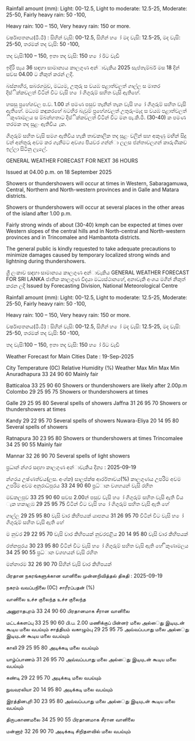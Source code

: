 Rainfall amount (mm): Light: 00-12.5, Light to moderate: 12.5-25, Moderate: 25-50, Fairly heavy rain: 50 -100,

Heavy rain: 100 – 150, Very heavy rain: 150 or more.

වර්ෂාපතනය(මි.මී) : සිහින් වැසි: 00-12.5, සිහින් හ ෝ මද වැසි: 12.5-25, මද වැසි: 25-50, තරමක් තද වැසි: 50 -100,

තද වැසි:100 – 150, ඉතා තද වැසි: 150 හ ෝ ඊට වැඩි

ඉදිරි පැය 36 සඳහා සාමාන්‍යය කාලගුණ අන්‍ාවැකිය 2025 සැප්තැම්බර් මස 18 දින්‍ සවස 04.00 ට නිකුත් කරන්‍ ලදි.

බස්නාහිර, සබරගමුව, මධ්‍යම, උතුරු ස වයඹ පළාත්වලත් ගාල්ල ස මාතර දිස්ික්කවලත් විටින් විට වැසි හ ෝ ගිගුරුම් සහිත වැසි ඇතිහේ.

හසසු ප්‍රහේශවල ප.ව. 1.00 න් පමණ පසුව තැනින් තැන වැසි හ ෝ ගිගුරුම් සහිත වැසි ඇතිහේ. මධ්‍යම කඳුකරහේ බටහිර බැවුම් ප්‍රහේශවලත් උතුරු-මැද ස වයඹ පළාත්වලත් ිකුණාමලය ස ම්බන්හතාට දිස්ික්කවලත් විටින් විට මන පැ.කි.මී. (30-40) ක පමණ තරමක තද සුළං ඇතිවිය ැක.

ගිගුරුම් සහිත වැසි සමග ඇතිවිය හැකි තාවකාලික තද සුළං වලින් සහ අකුණු මඟින් සිදු වන්‍ අන්‍තුරු අවම කර ගැනීමට අවශ්‍ය පියවර ගන්න්‍ා ලලස ජන්‍තාවලගන් කාරුණිකව ඉල්ලා සිටිනු ලැලේ.

GENERAL WEATHER FORECAST FOR NEXT 36 HOURS

Issued at 04.00 p.m. on 18 September 2025

Showers or thundershowers will occur at times in Western, Sabaragamuwa, Central, Northern and North-western provinces and in Galle and Matara districts.

Showers or thundershowers will occur at several places in the other areas of the island after 1.00 p.m.

Fairly strong winds of about (30-40) kmph can be expected at times over Western slopes of the central hills and in North-central and North-western provinces and in Trincomalee and Hambantota districts.

The general public is kindly requested to take adequate precautions to minimize damages caused by temporary localized strong winds and lightning during thundershowers.

ශ්‍රී ලංකාව සඳහා සාමාන්‍යය කාලගුණ අන්‍ාවැකිය GENERAL WEATHER FORECAST FOR SRI LANKA ජාතික කාලගුණ විදයා මධ්‍යස්ථානහේ, අනාවැකි අංශය මගින් නිකුත් කරන ලදි Issued by Forecasting Division, National Meteorological Centre

Rainfall amount (mm): Light: 00-12.5, Light to moderate: 12.5-25, Moderate: 25-50, Fairly heavy rain: 50 -100,

Heavy rain: 100 – 150, Very heavy rain: 150 or more.

වර්ෂාපතනය(මි.මී) : සිහින් වැසි: 00-12.5, සිහින් හ ෝ මද වැසි: 12.5-25, මද වැසි: 25-50, තරමක් තද වැසි: 50 -100,

තද වැසි:100 – 150, ඉතා තද වැසි: 150 හ ෝ ඊට වැඩි

Weather Forecast for Main Cities Date : 19-Sep-2025

City Temperature (0C) Relative Humidity (%) Weather Max Min Max Min Anuradhapura 33 24 90 60 Mainly fair

Batticaloa 33 25 90 60 Showers or thundershowers are likely after 2.00p.m Colombo 29 25 95 75 Showers or thundershowers at times

Galle 29 25 95 80 Several spells of showers Jaffna 31 26 95 70 Showers or thundershowers at times

Kandy 29 22 95 70 Several spells of showers Nuwara-Eliya 20 14 95 80 Several spells of showers

Ratnapura 30 23 95 80 Showers or thundershowers at times Trincomalee 34 25 90 55 Mainly fair

Mannar 32 26 90 70 Several spells of light showers

ප්‍රධාන්‍ න්‍ගර සදහා කාලගුණ අන්‍ාවැකිය දින්‍ය : 2025-09-19

න්‍ගරය උෂ්ණත්වය(ලස. අංශ්‍ක) සාලප්ක්ෂ ආර්රතාවය(%) කාලගුණය උපරිම අවම උපරිම අවම අනුරාධ්‍පුරය 33 24 90 60 ප්‍රධ්‍ාන වශහයන් වැසි රහිත

මඩකලපුව 33 25 90 60 සවස 2.00න් පසුව වැසි හ ෝ ගිගුරුම් සහිත වැසි ඇති විය ැක හකාළඹ 29 25 95 75 විටින් විට වැසි හ ෝ ගිගුරුම් සහිත වැසි ඇති හේ

ගාල්ල 29 25 95 80 වැසි වාර කිහිපයක් යාපනය 31 26 95 70 විටින් විට වැසි හ ෝ ගිගුරුම් සහිත වැසි ඇති හේ

ම නුවර 29 22 95 70 වැසි වාර කිහිපයක් නුවරඑළිය 20 14 95 80 වැසි වාර කිහිපයක්

රත්නපුරය 30 23 95 80 විටින් විට වැසි හ ෝ ගිගුරුම් සහිත වැසි ඇති හේ ිකුණාමලය 34 25 90 55 ප්‍රධ්‍ාන වශහයන් වැසි රහිත

මන්නාරම 32 26 90 70 සිහින් වැසි වාර කිහිපයක්

பிரதான நகரங்களுக்கான வானிலை முன்னறிவித்தல் திகதி : 2025-09-19

நகரம் வவப்பநிலை (0C) சாரீரப்பதன் (%)

வானிலை உச்ச குலைந்த உச்ச குலைந்த

அனுராதபுரம் 33 24 90 60 பிரதானமாக சீரான வானிலை

மட்டக்களப்பு 33 25 90 60 பி.ப. 2.00 மணிக்குப் பின்னர் மலை அல்ைது இடியுடன் கூடிய மலை வபய்யும் சாத்தியம் வகாழும்பு 29 25 95 75 அவ்வப்பபாது மலை அல்ைது இடியுடன் கூடிய மலை வபய்யும்

காலி 29 25 95 80 அடிக்கடி மலை வபய்யும்

யாழ்ப்பாணம் 31 26 95 70 அவ்வப்பபாது மலை அல்ைது இடியுடன் கூடிய மலை வபய்யும்

கண்டி 29 22 95 70 அடிக்கடி மலை வபய்யும்

நுவவரலியா 20 14 95 80 அடிக்கடி மலை வபய்யும்

இரத்தினபுரி 30 23 95 80 அவ்வப்பபாது மலை அல்ைது இடியுடன் கூடிய மலை வபய்யும்

திருபகாணமலை 34 25 90 55 பிரதானமாக சீரான வானிலை

மன்னார் 32 26 90 70 அடிக்கடி சிறிதளவில் மலை வபய்யும்